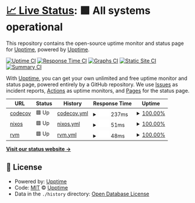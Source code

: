 # [📈 Live Status](https://icetrust_uptime.nightwatchcybersecurity.com): <!--live status--> **🟩 All systems operational**

This repository contains the open-source uptime monitor and status page for [Upptime](https://upptime.js.org), powered by [Upptime](https://github.com/upptime/upptime).

[![Uptime CI](https://github.com/upptime/upptime/workflows/Uptime%20CI/badge.svg)](https://github.com/upptime/upptime/actions?query=workflow%3A%22Uptime+CI%22)
[![Response Time CI](https://github.com/upptime/upptime/workflows/Response%20Time%20CI/badge.svg)](https://github.com/upptime/upptime/actions?query=workflow%3A%22Response+Time+CI%22)
[![Graphs CI](https://github.com/upptime/upptime/workflows/Graphs%20CI/badge.svg)](https://github.com/upptime/upptime/actions?query=workflow%3A%22Graphs+CI%22)
[![Static Site CI](https://github.com/upptime/upptime/workflows/Static%20Site%20CI/badge.svg)](https://github.com/upptime/upptime/actions?query=workflow%3A%22Static+Site+CI%22)
[![Summary CI](https://github.com/upptime/upptime/workflows/Summary%20CI/badge.svg)](https://github.com/upptime/upptime/actions?query=workflow%3A%22Summary+CI%22)

With [Upptime](https://upptime.js.org), you can get your own unlimited and free uptime monitor and status page, powered entirely by a GitHub repository. We use [Issues](https://github.com/upptime/upptime/issues) as incident reports, [Actions](https://github.com/upptime/upptime/actions) as uptime monitors, and [Pages](https://icetrust_uptime.nightwatchcybersecurity.com) for the status page.

<!--start: status pages-->
<!-- This summary is generated by Upptime (https://github.com/upptime/upptime) -->
<!-- Do not edit this manually, your changes will be overwritten -->
<!-- prettier-ignore -->
| URL | Status | History | Response Time | Uptime |
| --- | ------ | ------- | ------------- | ------ |
| <img alt="" src="https://favicons.githubusercontent.com/icetrust_dashboard.nightwatchcybersecurity.com" height="13"> [codecov](https://icetrust_dashboard.nightwatchcybersecurity.com/data/output/codecov.json) | 🟩 Up | [codecov.yml](https://github.com/nightwatchcybersecurity/icetrust_uptime_example/commits/HEAD/history/codecov.yml) | <details><summary><img alt="Response time graph" src="./graphs/codecov/response-time-week.png" height="20"> 237ms</summary><br><a href="https://icetrust_uptime.nightwatchcybersecurity.com/history/codecov"><img alt="Response time 237" src="https://img.shields.io/endpoint?url=https%3A%2F%2Fraw.githubusercontent.com%2Fnightwatchcybersecurity%2Ficetrust_uptime_example%2FHEAD%2Fapi%2Fcodecov%2Fresponse-time.json"></a><br><a href="https://icetrust_uptime.nightwatchcybersecurity.com/history/codecov"><img alt="24-hour response time 237" src="https://img.shields.io/endpoint?url=https%3A%2F%2Fraw.githubusercontent.com%2Fnightwatchcybersecurity%2Ficetrust_uptime_example%2FHEAD%2Fapi%2Fcodecov%2Fresponse-time-day.json"></a><br><a href="https://icetrust_uptime.nightwatchcybersecurity.com/history/codecov"><img alt="7-day response time 237" src="https://img.shields.io/endpoint?url=https%3A%2F%2Fraw.githubusercontent.com%2Fnightwatchcybersecurity%2Ficetrust_uptime_example%2FHEAD%2Fapi%2Fcodecov%2Fresponse-time-week.json"></a><br><a href="https://icetrust_uptime.nightwatchcybersecurity.com/history/codecov"><img alt="30-day response time 237" src="https://img.shields.io/endpoint?url=https%3A%2F%2Fraw.githubusercontent.com%2Fnightwatchcybersecurity%2Ficetrust_uptime_example%2FHEAD%2Fapi%2Fcodecov%2Fresponse-time-month.json"></a><br><a href="https://icetrust_uptime.nightwatchcybersecurity.com/history/codecov"><img alt="1-year response time 237" src="https://img.shields.io/endpoint?url=https%3A%2F%2Fraw.githubusercontent.com%2Fnightwatchcybersecurity%2Ficetrust_uptime_example%2FHEAD%2Fapi%2Fcodecov%2Fresponse-time-year.json"></a></details> | <details><summary><a href="https://icetrust_uptime.nightwatchcybersecurity.com/history/codecov">100.00%</a></summary><a href="https://icetrust_uptime.nightwatchcybersecurity.com/history/codecov"><img alt="All-time uptime 100.00%" src="https://img.shields.io/endpoint?url=https%3A%2F%2Fraw.githubusercontent.com%2Fnightwatchcybersecurity%2Ficetrust_uptime_example%2FHEAD%2Fapi%2Fcodecov%2Fuptime.json"></a><br><a href="https://icetrust_uptime.nightwatchcybersecurity.com/history/codecov"><img alt="24-hour uptime 100.00%" src="https://img.shields.io/endpoint?url=https%3A%2F%2Fraw.githubusercontent.com%2Fnightwatchcybersecurity%2Ficetrust_uptime_example%2FHEAD%2Fapi%2Fcodecov%2Fuptime-day.json"></a><br><a href="https://icetrust_uptime.nightwatchcybersecurity.com/history/codecov"><img alt="7-day uptime 100.00%" src="https://img.shields.io/endpoint?url=https%3A%2F%2Fraw.githubusercontent.com%2Fnightwatchcybersecurity%2Ficetrust_uptime_example%2FHEAD%2Fapi%2Fcodecov%2Fuptime-week.json"></a><br><a href="https://icetrust_uptime.nightwatchcybersecurity.com/history/codecov"><img alt="30-day uptime 100.00%" src="https://img.shields.io/endpoint?url=https%3A%2F%2Fraw.githubusercontent.com%2Fnightwatchcybersecurity%2Ficetrust_uptime_example%2FHEAD%2Fapi%2Fcodecov%2Fuptime-month.json"></a><br><a href="https://icetrust_uptime.nightwatchcybersecurity.com/history/codecov"><img alt="1-year uptime 100.00%" src="https://img.shields.io/endpoint?url=https%3A%2F%2Fraw.githubusercontent.com%2Fnightwatchcybersecurity%2Ficetrust_uptime_example%2FHEAD%2Fapi%2Fcodecov%2Fuptime-year.json"></a></details>
| <img alt="" src="https://favicons.githubusercontent.com/icetrust_dashboard.nightwatchcybersecurity.com" height="13"> [nixos](https://icetrust_dashboard.nightwatchcybersecurity.com/data/output/nixos.json) | 🟩 Up | [nixos.yml](https://github.com/nightwatchcybersecurity/icetrust_uptime_example/commits/HEAD/history/nixos.yml) | <details><summary><img alt="Response time graph" src="./graphs/nixos/response-time-week.png" height="20"> 51ms</summary><br><a href="https://icetrust_uptime.nightwatchcybersecurity.com/history/nixos"><img alt="Response time 51" src="https://img.shields.io/endpoint?url=https%3A%2F%2Fraw.githubusercontent.com%2Fnightwatchcybersecurity%2Ficetrust_uptime_example%2FHEAD%2Fapi%2Fnixos%2Fresponse-time.json"></a><br><a href="https://icetrust_uptime.nightwatchcybersecurity.com/history/nixos"><img alt="24-hour response time 51" src="https://img.shields.io/endpoint?url=https%3A%2F%2Fraw.githubusercontent.com%2Fnightwatchcybersecurity%2Ficetrust_uptime_example%2FHEAD%2Fapi%2Fnixos%2Fresponse-time-day.json"></a><br><a href="https://icetrust_uptime.nightwatchcybersecurity.com/history/nixos"><img alt="7-day response time 51" src="https://img.shields.io/endpoint?url=https%3A%2F%2Fraw.githubusercontent.com%2Fnightwatchcybersecurity%2Ficetrust_uptime_example%2FHEAD%2Fapi%2Fnixos%2Fresponse-time-week.json"></a><br><a href="https://icetrust_uptime.nightwatchcybersecurity.com/history/nixos"><img alt="30-day response time 51" src="https://img.shields.io/endpoint?url=https%3A%2F%2Fraw.githubusercontent.com%2Fnightwatchcybersecurity%2Ficetrust_uptime_example%2FHEAD%2Fapi%2Fnixos%2Fresponse-time-month.json"></a><br><a href="https://icetrust_uptime.nightwatchcybersecurity.com/history/nixos"><img alt="1-year response time 51" src="https://img.shields.io/endpoint?url=https%3A%2F%2Fraw.githubusercontent.com%2Fnightwatchcybersecurity%2Ficetrust_uptime_example%2FHEAD%2Fapi%2Fnixos%2Fresponse-time-year.json"></a></details> | <details><summary><a href="https://icetrust_uptime.nightwatchcybersecurity.com/history/nixos">100.00%</a></summary><a href="https://icetrust_uptime.nightwatchcybersecurity.com/history/nixos"><img alt="All-time uptime 100.00%" src="https://img.shields.io/endpoint?url=https%3A%2F%2Fraw.githubusercontent.com%2Fnightwatchcybersecurity%2Ficetrust_uptime_example%2FHEAD%2Fapi%2Fnixos%2Fuptime.json"></a><br><a href="https://icetrust_uptime.nightwatchcybersecurity.com/history/nixos"><img alt="24-hour uptime 100.00%" src="https://img.shields.io/endpoint?url=https%3A%2F%2Fraw.githubusercontent.com%2Fnightwatchcybersecurity%2Ficetrust_uptime_example%2FHEAD%2Fapi%2Fnixos%2Fuptime-day.json"></a><br><a href="https://icetrust_uptime.nightwatchcybersecurity.com/history/nixos"><img alt="7-day uptime 100.00%" src="https://img.shields.io/endpoint?url=https%3A%2F%2Fraw.githubusercontent.com%2Fnightwatchcybersecurity%2Ficetrust_uptime_example%2FHEAD%2Fapi%2Fnixos%2Fuptime-week.json"></a><br><a href="https://icetrust_uptime.nightwatchcybersecurity.com/history/nixos"><img alt="30-day uptime 100.00%" src="https://img.shields.io/endpoint?url=https%3A%2F%2Fraw.githubusercontent.com%2Fnightwatchcybersecurity%2Ficetrust_uptime_example%2FHEAD%2Fapi%2Fnixos%2Fuptime-month.json"></a><br><a href="https://icetrust_uptime.nightwatchcybersecurity.com/history/nixos"><img alt="1-year uptime 100.00%" src="https://img.shields.io/endpoint?url=https%3A%2F%2Fraw.githubusercontent.com%2Fnightwatchcybersecurity%2Ficetrust_uptime_example%2FHEAD%2Fapi%2Fnixos%2Fuptime-year.json"></a></details>
| <img alt="" src="https://favicons.githubusercontent.com/icetrust_dashboard.nightwatchcybersecurity.com" height="13"> [rvm](https://icetrust_dashboard.nightwatchcybersecurity.com/data/output/rvm.json) | 🟩 Up | [rvm.yml](https://github.com/nightwatchcybersecurity/icetrust_uptime_example/commits/HEAD/history/rvm.yml) | <details><summary><img alt="Response time graph" src="./graphs/rvm/response-time-week.png" height="20"> 48ms</summary><br><a href="https://icetrust_uptime.nightwatchcybersecurity.com/history/rvm"><img alt="Response time 48" src="https://img.shields.io/endpoint?url=https%3A%2F%2Fraw.githubusercontent.com%2Fnightwatchcybersecurity%2Ficetrust_uptime_example%2FHEAD%2Fapi%2Frvm%2Fresponse-time.json"></a><br><a href="https://icetrust_uptime.nightwatchcybersecurity.com/history/rvm"><img alt="24-hour response time 48" src="https://img.shields.io/endpoint?url=https%3A%2F%2Fraw.githubusercontent.com%2Fnightwatchcybersecurity%2Ficetrust_uptime_example%2FHEAD%2Fapi%2Frvm%2Fresponse-time-day.json"></a><br><a href="https://icetrust_uptime.nightwatchcybersecurity.com/history/rvm"><img alt="7-day response time 48" src="https://img.shields.io/endpoint?url=https%3A%2F%2Fraw.githubusercontent.com%2Fnightwatchcybersecurity%2Ficetrust_uptime_example%2FHEAD%2Fapi%2Frvm%2Fresponse-time-week.json"></a><br><a href="https://icetrust_uptime.nightwatchcybersecurity.com/history/rvm"><img alt="30-day response time 48" src="https://img.shields.io/endpoint?url=https%3A%2F%2Fraw.githubusercontent.com%2Fnightwatchcybersecurity%2Ficetrust_uptime_example%2FHEAD%2Fapi%2Frvm%2Fresponse-time-month.json"></a><br><a href="https://icetrust_uptime.nightwatchcybersecurity.com/history/rvm"><img alt="1-year response time 48" src="https://img.shields.io/endpoint?url=https%3A%2F%2Fraw.githubusercontent.com%2Fnightwatchcybersecurity%2Ficetrust_uptime_example%2FHEAD%2Fapi%2Frvm%2Fresponse-time-year.json"></a></details> | <details><summary><a href="https://icetrust_uptime.nightwatchcybersecurity.com/history/rvm">100.00%</a></summary><a href="https://icetrust_uptime.nightwatchcybersecurity.com/history/rvm"><img alt="All-time uptime 100.00%" src="https://img.shields.io/endpoint?url=https%3A%2F%2Fraw.githubusercontent.com%2Fnightwatchcybersecurity%2Ficetrust_uptime_example%2FHEAD%2Fapi%2Frvm%2Fuptime.json"></a><br><a href="https://icetrust_uptime.nightwatchcybersecurity.com/history/rvm"><img alt="24-hour uptime 100.00%" src="https://img.shields.io/endpoint?url=https%3A%2F%2Fraw.githubusercontent.com%2Fnightwatchcybersecurity%2Ficetrust_uptime_example%2FHEAD%2Fapi%2Frvm%2Fuptime-day.json"></a><br><a href="https://icetrust_uptime.nightwatchcybersecurity.com/history/rvm"><img alt="7-day uptime 100.00%" src="https://img.shields.io/endpoint?url=https%3A%2F%2Fraw.githubusercontent.com%2Fnightwatchcybersecurity%2Ficetrust_uptime_example%2FHEAD%2Fapi%2Frvm%2Fuptime-week.json"></a><br><a href="https://icetrust_uptime.nightwatchcybersecurity.com/history/rvm"><img alt="30-day uptime 100.00%" src="https://img.shields.io/endpoint?url=https%3A%2F%2Fraw.githubusercontent.com%2Fnightwatchcybersecurity%2Ficetrust_uptime_example%2FHEAD%2Fapi%2Frvm%2Fuptime-month.json"></a><br><a href="https://icetrust_uptime.nightwatchcybersecurity.com/history/rvm"><img alt="1-year uptime 100.00%" src="https://img.shields.io/endpoint?url=https%3A%2F%2Fraw.githubusercontent.com%2Fnightwatchcybersecurity%2Ficetrust_uptime_example%2FHEAD%2Fapi%2Frvm%2Fuptime-year.json"></a></details>

<!--end: status pages-->

[**Visit our status website →**](https://icetrust_uptime.nightwatchcybersecurity.com)

## 📄 License

- Powered by: [Upptime](https://github.com/upptime/upptime)
- Code: [MIT](./LICENSE) © [Upptime](https://upptime.js.org)
- Data in the `./history` directory: [Open Database License](https://opendatacommons.org/licenses/odbl/1-0/)
